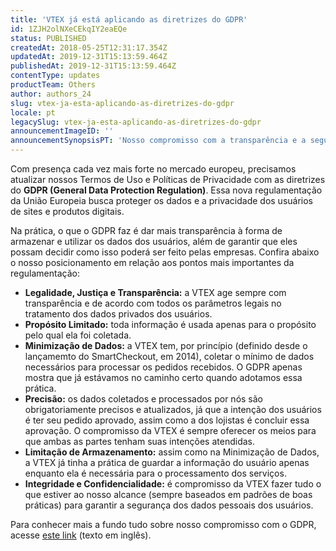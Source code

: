 ```yaml
---
title: 'VTEX já está aplicando as diretrizes do GDPR'
id: 1ZJH2olNXeCEkqIY2eaEQe
status: PUBLISHED
createdAt: 2018-05-25T12:31:17.354Z
updatedAt: 2019-12-31T15:13:59.464Z
publishedAt: 2019-12-31T15:13:59.464Z
contentType: updates
productTeam: Others
author: authors_24
slug: vtex-ja-esta-aplicando-as-diretrizes-do-gdpr
locale: pt
legacySlug: vtex-ja-esta-aplicando-as-diretrizes-do-gdpr
announcementImageID: ''
announcementSynopsisPT: 'Nosso compromisso com a transparência e a segurança da informação foram reforçados com a adesão ao GDPR.'
---
```


Com presença cada vez mais forte no mercado europeu, precisamos atualizar nossos Termos de Uso e Políticas de Privacidade com as diretrizes do __GDPR (General Data Protection Regulation)__. Essa nova regulamentação da União Europeia busca proteger os dados e a privacidade dos usuários de sites e produtos digitais. 

Na prática, o que o GDPR faz é dar mais transparência à forma de armazenar e utilizar os dados dos usuários, além de garantir que eles possam decidir como isso poderá ser feito pelas empresas. Confira abaixo o nosso posicionamento em relação aos pontos mais importantes da regulamentação:

- __Legalidade, Justiça e Transparência:__ a VTEX age sempre com transparência e de acordo com todos os parâmetros legais no tratamento dos dados privados dos usuários. 
- __Propósito Limitado:__ toda informação é usada apenas para o propósito pelo qual ela foi coletada.
- __Minimização de Dados:__ a VTEX tem, por princípio (definido desde o lançamemto do SmartCheckout, em 2014), coletar o mínimo de dados necessários para processar os pedidos recebidos. O GDPR apenas mostra que já estávamos no caminho certo quando adotamos essa prática.
- __Precisão:__ os dados coletados e processados por nós são obrigatoriamente precisos e atualizados, já que a intenção dos usuários é ter seu pedido aprovado, assim como a dos lojistas é concluir essa aprovação. O compromisso da VTEX é sempre oferecer os meios para que ambas as partes tenham suas intenções atendidas.
- __Limitação de Armazenamento:__ assim como na Minimização de Dados, a VTEX já tinha a prática de guardar a informação do usuário apenas enquanto ela é necessária para o processamento dos serviços. 
- __Integridade e Confidencialidade:__ é compromisso da VTEX fazer tudo o que estiver ao nosso alcance (sempre baseados em padrões de boas práticas) para garantir a segurança dos dados pessoais dos usuários.

Para conhecer mais a fundo tudo sobre nosso compromisso com o GDPR, acesse [este link](https://compliance.vtex.com/gdpr/) (texto em inglês). 
